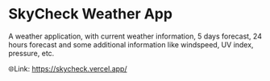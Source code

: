# SkyCheck Weather App

A weather application, with current weather information, 5 days forecast, 24 hours forecast and some additional information like windspeed, UV index, pressure, etc.

🌐Link: https://skycheck.vercel.app/
